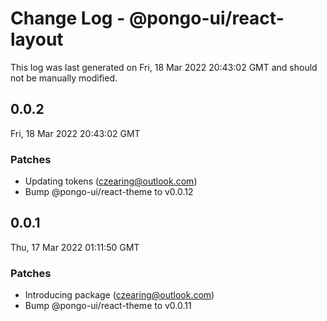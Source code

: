 # Change Log - @pongo-ui/react-layout

This log was last generated on Fri, 18 Mar 2022 20:43:02 GMT and should not be manually modified.

<!-- Start content -->

## 0.0.2

Fri, 18 Mar 2022 20:43:02 GMT

### Patches

- Updating tokens (czearing@outlook.com)
- Bump @pongo-ui/react-theme to v0.0.12

## 0.0.1

Thu, 17 Mar 2022 01:11:50 GMT

### Patches

- Introducing package (czearing@outlook.com)
- Bump @pongo-ui/react-theme to v0.0.11
